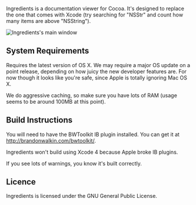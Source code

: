 Ingredients is a documentation viewer for Cocoa. It's designed to replace the one that comes with Xcode (try searching for "NSStr" and count how many items are above "NSString").

![Ingredients's main window](http://www.fileability.net/snaps/ing6.png)

## System Requirements
Requires the latest version of OS X. We may require a major OS update on a point release, depending on how juicy the new developer features are. For now though it looks like you're safe, since Apple is totally ignoring Mac OS X.

We do aggressive caching, so make sure you have lots of RAM (usage seems to be around 100MB at this point).

## Build Instructions
You will need to have the BWToolkit IB plugin installed. You can get it at <http://brandonwalkin.com/bwtoolkit/>.

Ingredients won't build using <span title="Oh god am I allowed to say that? Please don't sue me, Apple">Xcode 4</span> because Apple broke IB plugins.

If you see lots of warnings, you know it's built correctly.

## Licence

Ingredients is licensed under the GNU General Public License.